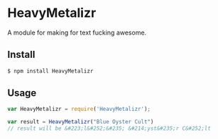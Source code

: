 HeavyMetalizr
=======

A module for making for text fucking awesome.


## Install

```bash
$ npm install HeavyMetalizr
```

## Usage

```js
var HeavyMetalizr = require('HeavyMetalizr');

var result = HeavyMetalizr("Blue Oyster Cult") 
// result will be &#223;l&#252;&#235; &#214;yst&#235;r C&#252;lt
```
